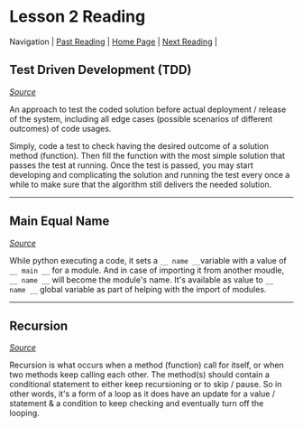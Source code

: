 # Lesson 2 Reading

Navigation | [Past Reading](../Read-01/README.md) | [Home Page](../README.md) | [Next Reading](../Read-03/README.md) |

## Test Driven Development (TDD)

*[Source](https://code.likeagirl.io/in-tests-we-trust-tdd-with-python-af69f47e6932)*

An approach to test the coded solution before actual deployment / release of the system, including all edge cases (possible scenarios of different outcomes) of code usages.

Simply, code a test to check having the desired outcome of a solution method (function). Then fill the function with the most simple solution that passes the test at running. Once the test is passed, you may start developing and complicating the solution and running the test every once a while to make sure that the algorithm still delivers the needed solution.

---

## Main Equal Name

*[Source](https://www.geeksforgeeks.org/what-does-the-if-__name__-__main__-do/)*

While python executing a code, it sets a `__ name __`variable with a value of  `__ main __` for a module. And in case of importing it from another moudle, `__ name __` will become the module's name. It's available as value to `__ name __` global variable as part of helping with the import of modules.

---

## Recursion

*[Source](https://www.geeksforgeeks.org/recursion/)*

Recursion is what occurs when a method (function) call for itself, or when two methods keep calling each other. The method(s) should contain a conditional statement to either keep recursioning or to skip / pause. So in other words, it's a form of a loop as it does have an update for a value / statement & a condition to keep checking and eventually turn off the looping.
